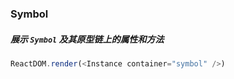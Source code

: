 ### Symbol

##### 展示 `Symbol` 及其原型链上的属性和方法

<!--start-code-->

```js
ReactDOM.render(<Instance container="symbol" />)
```

<!--end-code-->
